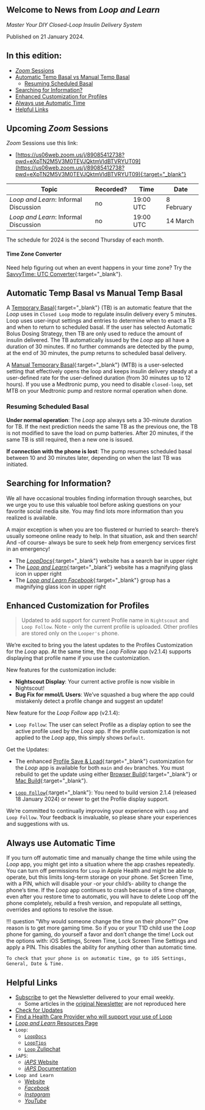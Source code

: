 ## Welcome to News from&nbsp;_<span translate="no">Loop and Learn</span>_

_Master Your DIY Closed-Loop Insulin Delivery System_

Published on 21 January 2024.

## In this edition:

* [*Zoom* Sessions](#upcoming-zoom-sessions)
* [Automatic Temp Basal vs Manual Temp Basal](#automatic-temp-basal-vs-manual-temp-basal)
    * [Resuming Scheduled Basal](#resuming-scheduled-basal)
* [Searching for Information?](#searching-for-information)
* [Enhanced Customization for Profiles](#enhanced-customization-for-profiles)
* [Always use Automatic Time](#always-use-automatic-time)
* [Helpful Links](#helpful-links)

## Upcoming *Zoom* Sessions

*Zoom* Sessions use this link:

* [https://us06web.zoom.us/j/89085412738?pwd=eXpTN2M5V3M0TEVJQktmVldBTVRYUT09](https://us06web.zoom.us/j/89085412738?pwd=eXpTN2M5V3M0TEVJQktmVldBTVRYUT09){:target="_blank"}

| Topic | Recorded? | Time | Date |
| - | - | - | - |
| _<span translate="no">Loop and Learn</span>_: Informal Discussion | no | 19:00 UTC | 8 February |
| _<span translate="no">Loop and Learn</span>_: Informal Discussion | no | 19:00 UTC | 14 March |

The schedule for 2024 is the second Thursday of each month.

#### Time Zone Converter

Need help figuring out when an event happens in your time zone? Try the [SavvyTime: UTC Converter](https://savvytime.com/converter/utc){:target="_blank"}.

## Automatic Temp Basal vs Manual Temp Basal

A [Temporary Basal](https://loopkit.github.io/loopdocs/operation/algorithm/temp-basal/){:target="_blank"} (TB) is an automatic feature that the *Loop* uses in `Closed Loop` mode to regulate insulin delivery every 5 minutes. Loop uses user-input settings and entries to determine when to enact a TB and when to return to scheduled basal. If the user has selected <span>Automatic Bolus</span> <span>Dosing Strategy</span>, then TB are only used to reduce the amount of insulin delivered. The TB automatically issued by the *Loop* app all have a duration of 30 minutes. If no further commands are detected by the pump, at the end of 30 minutes, the pump returns to scheduled basal delivery.

A [Manual Temporary Basal](https://loopkit.github.io/loopdocs/loop-3/omnipod/#manual-temp-basal){:target="_blank"} (MTB) is a user-selected setting that effectively opens the loop and keeps insulin delivery steady at a user-defined rate for the user-defined duration (from 30 minutes up to 12 hours). If you use a Medtronic pump, you need to disable `closed-loop`, set MTB on your Medtronic pump and restore normal operation when done.

### Resuming Scheduled Basal

**Under normal operation**: The *Loop* app always sets a 30-minute duration for TB. If the next prediction needs the same TB as the previous one, the TB is not modified to save the load on pump batteries. After 20 minutes, if the same TB is still required, then a new one is issued.

**If connection with the phone is lost**: The pump resumes scheduled basal between 10 and 30 minutes later, depending on when the last TB was initiated.

## Searching for Information?

We all have occasional troubles finding information through searches, but we urge you to use this valuable tool before asking questions on your favorite social media site. You may find lots more information than you realized is available.

A major exception is when you are too flustered or hurried to search- there’s usually someone online ready to help. In that situation, ask and then search! And -of course-  always be sure to seek help from emergency services first in an emergency!

* The [*LoopDocs*](https://loopkit.github.io/loopdocs/){:target="_blank"} website has a search bar in upper right
* The [*Loop and Learn*](https://www.loopandlearn.org){:target="_blank"} website has a magnifying glass icon in upper right
* The [*Loop and Learn Facebook*](https://www.facebook.com/groups/LOOPandLEARN){:target="_blank"} group has a magnifying glass icon in upper right

## Enhanced Customization for Profiles

> Updated to add support for current Profile name in `Nightscout` and `Loop Follow`. Note - only the current profile is uploaded. Other profiles are stored only on the `Looper's` phone.

We’re excited to bring you the latest updates to the Profiles Customization for the *Loop* app. At the same time, the *Loop Follow* app (v2.1.4) supports displaying that profile name if you use the customization. 

New features for the customization include:

* **Nightscout Display**: Your current active profile is now visible in Nightscout!
* **Bug Fix for mmol/L Users**: We’ve squashed a bug where the app could mistakenly detect a profile change and suggest an update!

New feature for the *Loop Follow* app (v2.1.4):

* `Loop Follow`: The user can select Profile as a display option to see the active profile used by the *Loop* app. If the profile customization is not applied to the *Loop* app, this simply shows `Default`.

Get the Updates:

* The enhanced [Profile Save & Load](https://www.loopandlearn.org/loop-features-in-development/#pr-2002){:target="_blank"} customization for the *Loop* app is available for both `main` and `dev` branches. You must rebuild to get the update using either [Browser Build](https://www.loopandlearn.org/custom-code/#github-intro){:target="_blank"} or [Mac Build](https://www.loopandlearn.org/custom-code/#customization-select){:target="_blank"}.

* [`Loop Follow`](https://www.loopandlearn.org/loop-follow/#build-lf){:target="_blank"}: You need to build version 2.1.4 (released 18 January 2024) or newer to get the Profile display support.

We’re committed to continually improving your experience with `Loop` and `Loop Follow`. Your feedback is invaluable, so please share your experiences and suggestions with us.

## Always use Automatic Time

If you turn off automatic time and manually change the time while using the *Loop* app, you might get into a situation where the app crashes repeatedly. You can turn off permissions for `Loop` in Apple Health and might be able to operate, but this limits long-term storage on your phone. Set Screen Time, with a PIN, which will disable your -or your child’s- ability to change the phone’s time. If the *Loop* app continues to crash because of a time change, even after you restore time to automatic, you will have to delete Loop off the phone completely, rebuild a fresh version, and repopulate all settings, overrides and options to resolve the issue.

!!! question "Why would someone change the time on their phone?"
    One reason is to get more gaming time. So if you or your T1D child use the *Loop* phone for gaming, do yourself a favor and don’t change the time! Lock out the options with: iOS Settings, Screen Time, Lock Screen Time Settings and apply a PIN. This disables the ability for anything other than automatic time.

    To check that your phone is on automatic time, go to iOS Settings, General, Date & Time.

## Helpful Links

* [Subscribe](https://www.loopandlearn.org/newsletter-signup/) to get the Newsletter delivered to your email weekly.
    * Some articles in the [original Newsletter](https://www.loopandlearn.org/2022/10/19/loop-and-learn-newsletter/) are not reproduced here
* [Check for Updates](https://www.loopandlearn.org/version-updates/)
* [Find a Health Care Provider who will support your use of&nbsp;<span translate="no">Loop</span>](https://www.loopandlearn.org/hcp-recommendations/)
* [_<span translate="no">Loop and Learn</span>_&nbsp;Resources Page](https://www.loopandlearn.org/resources/)
* <code>Loop</code>:
    * [`LoopDocs`](https://loopkit.github.io/loopdocs/)
    * [`LoopTips`](https://loopkit.github.io/looptips/)
    * [`Loop` Zulipchat](https://loop.zulipchat.com/)
* <code>iAPS</code>:
    * [*iAPS* Website](https://www.iaps-app.org/)
    * [*iAPS* Documentation](http://iapsdocs.org/)
* <code>Loop and Learn</code>
    * [Website](https://www.loopandlearn.org/)
    * [*Facebook*](https://www.facebook.com/groups/LOOPandLEARN)
    * [*Instagram*](https://www.instagram.com/loopandlearn/)
    * [*YouTube*](https://www.youtube.com/c/loopandlearn)

